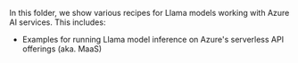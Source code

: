 In this folder, we show various recipes for Llama models working with Azure AI services. This includes:
* Examples for running Llama model inference on Azure's serverless API offerings (aka. MaaS)

